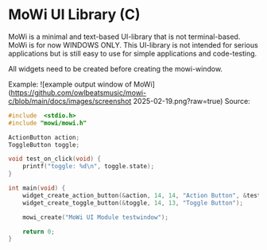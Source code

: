 # MoWi UI Library (C)
MoWi is a minimal and text-based UI-library that is not terminal-based. MoWi is for now WINDOWS ONLY. This UI-library is not intended for serious applications but is still easy to use for simple applications and code-testing.

All widgets need to be created before creating the mowi-window. 

Example:
![example output window of MoWi](https://github.com/owlbeatsmusic/mowi-c/blob/main/docs/images/screenshot 2025-02-19.png?raw=true)
Source:
```c
#include  <stdio.h>
#include "mowi/mowi.h"

ActionButton action;
ToggleButton toggle;

void test_on_click(void) {
    printf("toggle: %d\n", toggle.state);
}

int main(void) {
    widget_create_action_button(&action, 14, 14, "Action Button", &test_on_click); 
    widget_create_toggle_button(&toggle, 14, 13, "Toggle Button");

    mowi_create("MoWi UI Module testwindow");

    return 0;
}
```

